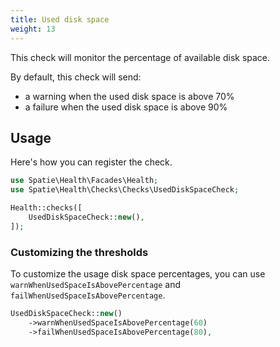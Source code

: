 ```yaml
---
title: Used disk space
weight: 13
---
```


This check will monitor the percentage of available disk space.

By default, this check will send:
- a warning  when the used disk space is above 70%
- a failure when the used disk space is above 90%

## Usage

Here's how you can register the check.

```php
use Spatie\Health\Facades\Health;
use Spatie\Health\Checks\Checks\UsedDiskSpaceCheck;

Health::checks([
    UsedDiskSpaceCheck::new(),
]);
```

### Customizing the thresholds

To customize the usage disk space percentages, you can use `warnWhenUsedSpaceIsAbovePercentage` and `failWhenUsedSpaceIsAbovePercentage`.

```php
UsedDiskSpaceCheck::new()
    ->warnWhenUsedSpaceIsAbovePercentage(60)
    ->failWhenUsedSpaceIsAbovePercentage(80),
```
